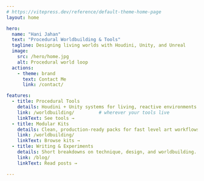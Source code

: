 ```yaml
---
# https://vitepress.dev/reference/default-theme-home-page
layout: home

hero:
  name: "Hani Jahan"
  text: "Procedural Worldbuilding & Tools"
  tagline: Designing living worlds with Houdini, Unity, and Unreal
  image:
    src: /hero/home.jpg
    alt: Procedural world loop
  actions:
    - theme: brand
      text: Contact Me
      link: /contact/

features:
  - title: Procedural Tools
    details: Houdini + Unity systems for living, reactive environments.
    link: /worldbuilding/         # wherever your tools live
    linkText: See tools →
  - title: Modular Kits
    details: Clean, production-ready packs for fast level art workflows.
    link: /worldbuilding/
    linkText: Browse kits →
  - title: Writing & Experiments
    details: Short breakdowns on technique, design, and worldbuilding.
    link: /blog/
    linkText: Read posts →

---
```


<!-- Custom video block (served from docs/public/hero/loop.mp4) -->
<!-- <div class="hero-video">
  <video autoplay loop muted playsinline preload="auto">
    <source src="/hero/loop.mp4" type="video/mp4" />
  </video>
</div> -->